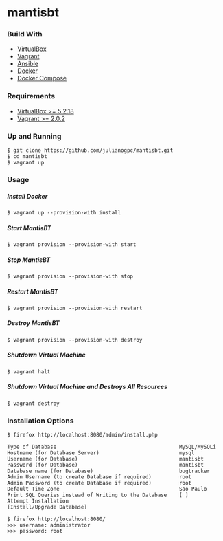 # mantisbt

### Build With
* [VirtualBox](https://www.virtualbox.org/)
* [Vagrant](https://www.vagrantup.com/)
* [Ansible](https://docs.ansible.com/ansible/2.7/)
* [Docker](https://docs.docker.com/)
* [Docker Compose](https://docs.docker.com/compose/)


### Requirements
* [VirtualBox >= 5.2.18](https://www.virtualbox.org/wiki/Downloads)
* [Vagrant >= 2.0.2](https://www.vagrantup.com/downloads.html)


### Up and Running
```
$ git clone https://github.com/julianogpc/mantisbt.git
$ cd mantisbt
$ vagrant up
```


### Usage
##### Install Docker
```
$ vagrant up --provision-with install
```
##### Start MantisBT
```
$ vagrant provision --provision-with start
```
##### Stop MantisBT
```
$ vagrant provision --provision-with stop
```
##### Restart MantisBT
```
$ vagrant provision --provision-with restart
```
##### Destroy MantisBT
```
$ vagrant provision --provision-with destroy
```
##### Shutdown Virtual Machine
```
$ vagrant halt
```
##### Shutdown Virtual Machine and Destroys All Resources 
```
$ vagrant destroy
```


### Installation Options
```
$ firefox http://localhost:8080/admin/install.php
```
```
Type of Database                                        MySQL/MySQLi
Hostname (for Database Server)                          mysql
Username (for Database)                                 mantisbt
Password (for Database)                                 mantisbt
Database name (for Database)                            bugtracker
Admin Username (to create Database if required)         root
Admin Password (to create Database if required)         root
Default Time Zone                                       Sao Paulo
Print SQL Queries instead of Writing to the Database    [ ]
Attempt Installation                                    [Install/Upgrade Database]
```
```
$ firefox http://localhost:8080/
>>> username: administrator
>>> password: root
```
